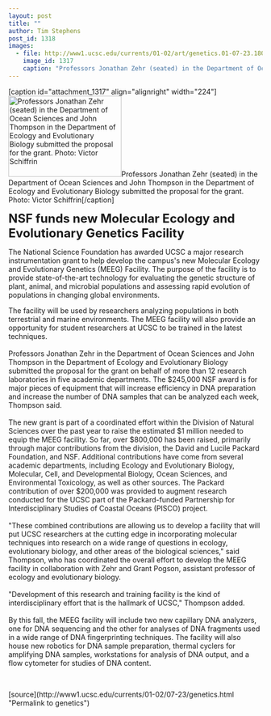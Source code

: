 ```yaml
---
layout: post
title: ""
author: Tim Stephens
post_id: 1318
images:
  - file: http://www1.ucsc.edu/currents/01-02/art/genetics.01-07-23.180.jpg
    image_id: 1317
    caption: "Professors Jonathan Zehr (seated) in the Department of Ocean Sciences and John Thompson in the Department of Ecology and Evolutionary Biology submitted the proposal for the grant. Photo: Victor Schiffrin"
---
```


[caption id="attachment_1317" align="alignright" width="224"]<a href="http://localhost/mysite/wp-content/uploads/2001/07/genetics.01-07-23.180.jpg"><img class="size-full wp-image-1317" src="http://localhost/mysite/wp-content/uploads/2001/07/genetics.01-07-23.180.jpg" alt="Professors Jonathan Zehr (seated) in the Department of Ocean Sciences and John Thompson in the Department of Ecology and Evolutionary Biology submitted the proposal for the grant. Photo: Victor Schiffrin" width="224" height="160" /></a>Professors Jonathan Zehr (seated) in the Department of Ocean Sciences and John Thompson in the Department of Ecology and Evolutionary Biology submitted the proposal for the grant. Photo: Victor Schiffrin[/caption]
<p>
  <font size="5"><b>NSF funds new Molecular Ecology and Evolutionary Genetics Facility</b></font>
</p>
<p>
  The National Science Foundation has awarded UCSC a major research instrumentation grant to help develop the campus's new Molecular Ecology and Evolutionary Genetics (MEEG) Facility. The purpose of the facility is to provide state-of-the-art technology for evaluating the genetic structure of plant, animal, and microbial populations and assessing rapid evolution of populations in changing global environments.
</p>The facility will be used by researchers analyzing populations in both terrestrial and marine environments. The MEEG facility will also provide an opportunity for student researchers at UCSC to be trained in the latest techniques.<br>
<br>
Professors Jonathan Zehr in the Department of Ocean Sciences and John Thompson in the Department of Ecology and Evolutionary Biology submitted the proposal for the grant on behalf of more than 12 research laboratories in five academic departments. The $245,000 NSF award is for major pieces of equipment that will increase efficiency in DNA preparation and increase the number of DNA samples that can be analyzed each week, Thompson said.<br>
<br>
The new grant is part of a coordinated effort within the Division of Natural Sciences over the past year to raise the estimated $1 million needed to equip the MEEG facility. So far, over $800,000 has been raised, primarily through major contributions from the division, the David and Lucile Packard Foundation, and NSF. Additional contributions have come from several academic departments, including Ecology and Evolutionary Biology, Molecular, Cell, and Developmental Biology, Ocean Sciences, and Environmental Toxicology, as well as other sources. The Packard contribution of over $200,000 was provided to augment research conducted for the UCSC part of the Packard-funded Partnership for Interdisciplinary Studies of Coastal Oceans (PISCO) project.<br>
<br>
"These combined contributions are allowing us to develop a facility that will put UCSC researchers at the cutting edge in incorporating molecular techniques into research on a wide range of questions in ecology, evolutionary biology, and other areas of the biological sciences," said Thompson, who has coordinated the overall effort to develop the MEEG facility in collaboration with Zehr and Grant Pogson, assistant professor of ecology and evolutionary biology.<br>
<br>
"Development of this research and training facility is the kind of interdisciplinary effort that is the hallmark of UCSC," Thompson added.<br>
<br>
By this fall, the MEEG facility will include two new capillary DNA analyzers, one for DNA sequencing and the other for analyses of DNA fragments used in a wide range of DNA fingerprinting techniques. The facility will also house new robotics for DNA sample preparation, thermal cyclers for amplifying DNA samples, workstations for analysis of DNA output, and a flow cytometer for studies of DNA content.
<p>
  <br>

</p>
<p>

</p>
[source](http://www1.ucsc.edu/currents/01-02/07-23/genetics.html "Permalink to genetics")
